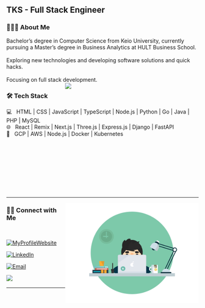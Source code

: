 <h2>TKS - Full Stack Engineer</h2>
<!-- <img align='right' src="https://camo.githubusercontent.com/d26893d99fe76f99fcf7d36e586ad8a0133c131fd4b101fe56494105b4238549/68747470733a2f2f6d656469612e67697068792e636f6d2f6d656469612f645765734263544c61766b5a754733354d492f67697068792e676966" width="350"> -->
<h3> 👨🏻‍💻 About Me </h3>
Bachelor’s degree in Computer Science from Keio University, currently pursuing a Master’s degree in Business Analytics at HULT Business School.
<br/><br/>
Exploring new technologies and developing software solutions and quick hacks.
<br/><br/>
Focusing on full stack development.

<img align='right' src="https://camo.githubusercontent.com/d26893d99fe76f99fcf7d36e586ad8a0133c131fd4b101fe56494105b4238549/68747470733a2f2f6d656469612e67697068792e636f6d2f6d656469612f645765734263544c61766b5a754733354d492f67697068792e676966" width="350">
<h3>🛠 Tech Stack</h3>
💻   HTML | CSS | JavaScript | TypeScript | Node.js | Python | Go | Java | PHP | MySQL<br>
🌐   React | Remix | Next.js | Three.js | Express.js | Django | FastAPI<br>
🔧   GCP | AWS | Node.js | Docker | Kubernetes

<br/><br/>


<br/><br/>

<br><br>

<hr>
<img src="https://github.com/nirala69/nirala69/blob/master/70804f7e25b11f29db904f2fa7b4cd9d.gif" width="350" align='right'>

<h3> 🤝🏻 Connect with Me </h3>
<br>
<p align="left">
 
<a href="https://takahiro-sasaki.web.app/"><img alt="MyProfileWebsite" src="https://img.shields.io/badge/My Portfolio Website-black?style=flat-square&logo=google-chrome"></a>

<a href="https://www.linkedin.com/in/takahiro-sasaki-463ab1273/"><img alt="LinkedIn" src="https://img.shields.io/badge/LinkedIn-Takahiro%20Sasaki-blue?style=flat-square&logo=linkedin"></a>

<a href="mailto:takahiro.sasaki.j@gmail.com"><img alt="Email" src="https://img.shields.io/badge/Email-takahiro.sasaki.j@gmail.com-blue?style=flat-square&logo=gmail"></a>

</p>
 <img src="https://media.giphy.com/media/dxn6fRlTIShoeBr69N/giphy.gif" width="30">

<hr>

